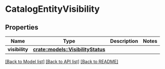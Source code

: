 # CatalogEntityVisibility

## Properties

Name | Type | Description | Notes
------------ | ------------- | ------------- | -------------
**visibility** | [**crate::models::VisibilityStatus**](VisibilityStatus.md) |  | 

[[Back to Model list]](../README.md#documentation-for-models) [[Back to API list]](../README.md#documentation-for-api-endpoints) [[Back to README]](../README.md)


